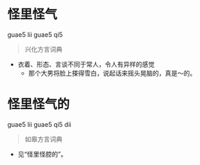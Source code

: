 # 怪里怪气
guae5 lii guae5 qi5
> 兴化方言词典
- 衣着、形态、言谈不同于常人，令人有异样的感觉
  - 那个大男将脸上搽得雪白，说起话来摇头晃脑的，真是～的。

# 怪里怪气的
guae5 lii guae5 qi5 dii
> 如皋方言词典
- 见“怪里怪腔的”。
